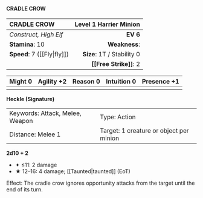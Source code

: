 #### CRADLE CROW

| CRADLE CROW                 | **Level 1 Harrier Minion** |
| :-------------------------- | -------------------------: |
| *Construct, High Elf*       |                   **EV 6** |
| **Stamina**: 10             |              **Weakness**: |
| **Speed**: 7 ([[Fly\|fly]]) | **Size**: 1T / Stability 0 |
|                             |     **[[Free Strike]]**: 2 |

| **Might** 0 | **Agility** +2 | **Reason** 0 | **Intuition** 0 | **Presence** +1 |
| ----------- | -------------- | ------------ | --------------- | --------------- |
|             |                |              |                 |                 |

**Heckle (Signature)**

|                                 |                                         |
| :------------------------------ | :-------------------------------------- |
| Keywords: Attack, Melee, Weapon | Type: Action                            |
| Distance: Melee 1               | Target: 1 creature or object per minion |

**2d10 + 2**

- ✦ ≤11: 2 damage
- ★ 12–16: 4 damage; [[Taunted|taunted]] (EoT)

Effect: The cradle crow ignores opportunity attacks from the target until the end of its turn.
